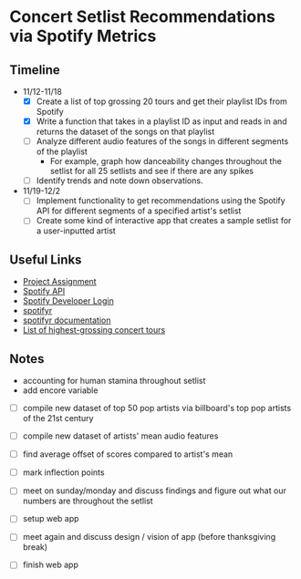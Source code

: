 # Concert Setlist Recommendations via Spotify Metrics

## Timeline
- 11/12-11/18
    - [x] Create a list of top grossing 20 tours and get their playlist IDs from Spotify
    - [x] Write a function that takes in a playlist ID as input and reads in and returns the dataset of the songs on that playlist
    - [ ] Analyze different audio features of the songs in different segments of the playlist
        - For example, graph how danceability changes throughout the setlist for all 25 setlists and see if there are any spikes
    - [ ] Identify trends and note down observations.
- 11/19-12/2
    - [ ] Implement functionality to get recommendations using the Spotify API for different segments of a specified artist's setlist
    - [ ] Create some kind of interactive app that creates a sample setlist for a user-inputted artist

## Useful Links
- [Project Assignment](https://m154-comp-stats.netlify.app/project)
- [Spotify API](https://developer.spotify.com/documentation/web-api/reference/get-recommendations)
- [Spotify Developer Login](https://developer.spotify.com/)
- [spotifyr](https://www.rcharlie.com/spotifyr/)
- [spotifyr documentation](https://cran.r-project.org/web/packages/spotifyr/spotifyr.pdf)
- [List of highest-grossing concert tours](https://en.wikipedia.org/wiki/List_of_highest-grossing_concert_tours)


## Notes
- accounting for human stamina throughout setlist
- add encore variable

- [ ] compile new dataset of top 50 pop artists via billboard's top pop artists of the 21st century
- [ ] compile new dataset of artists' mean audio features
- [ ] find average offset of scores compared to artist's mean
- [ ] mark inflection points
- [ ] meet on sunday/monday and discuss findings and figure out what our numbers are throughout the setlist
- [ ] setup web app
- [ ] meet again and discuss design / vision of app (before thanksgiving break)
- [ ] finish web app

